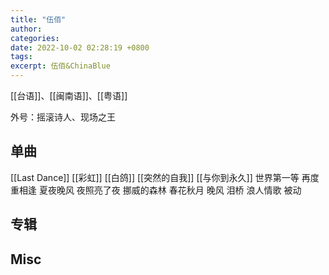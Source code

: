 ```yaml
---
title: "伍佰"
author: 
categories: 
date: 2022-10-02 02:28:19 +0800
tags: 
excerpt: 伍佰&ChinaBlue
---
```


[[台语]]、[[闽南语]]、[[粤语]]

外号：摇滚诗人、现场之王


## 单曲


[[Last Dance]]
[[彩虹]]
[[白鸽]]
[[突然的自我]]
[[与你到永久]]
世界第一等
再度重相逢
夏夜晚风
夜照亮了夜
挪威的森林
春花秋月
晚风
泪桥
浪人情歌
被动



## 专辑












## Misc







